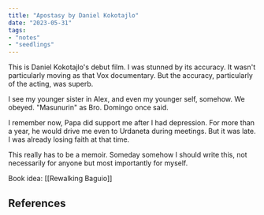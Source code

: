 ```yaml
---
title: "Apostasy by Daniel Kokotajlo"
date: "2023-05-31"
tags:
- "notes"
- "seedlings"
---
```


This is Daniel Kokotajlo's debut film. I was stunned by its accuracy. It wasn't particularly moving as that Vox documentary. But the accuracy, particularly of the acting, was superb.

I see my younger sister in Alex, and even my younger self, somehow. We obeyed. "Masunurin" as Bro. Domingo once said.

I remember now, Papa did support me after I had depression. For more than a year, he would drive me even to Urdaneta during meetings. But it was late. I was already losing faith at that time.

This really has to be a memoir. Someday somehow I should write this, not necessarily for anyone but most importantly for myself.

Book idea: [[Rewalking Baguio]]

## References